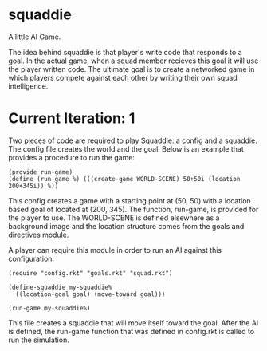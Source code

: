 squaddie
========

A little AI Game.

The idea behind squaddie is that player's write code that responds to a goal. In the actual game, when a squad member recieves this goal it will use the player written code.
The ultimate goal is to create a networked game in which players compete against each other by writing their own squad intelligence.


Current Iteration: 1
========
Two pieces of code are required to play Squaddie: a config and a squaddie.
The config file creates the world and the goal. Below is an example that provides a procedure to run the game:
```racket
(provide run-game)
(define (run-game %) (((create-game WORLD-SCENE) 50+50i (location 200+345i)) %))
```
This config creates a game with a starting point at (50, 50) with a location based goal of located at (200, 345).
The function, run-game, is provided for the player to use.
The WORLD-SCENE is defined elsewhere as a background image and the location structure comes from the goals and directives module.

A player can require this module in order to run an AI against this configuration:
```racket
(require "config.rkt" "goals.rkt" "squad.rkt")

(define-squaddie my-squaddie% 
  ((location-goal goal) (move-toward goal)))

(run-game my-squaddie%)
```
This file creates a squaddie that will move itself toward the goal.
After the AI is defined, the run-game function that was defined in config.rkt is called to run the simulation.